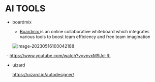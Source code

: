 # AI TOOLS

- boardmix

  - [Boardmix ](https://boardmix.com/)is an online collaborative whiteboard which integrates various tools to boost team efficiency and free team imagination

  ![image-20230516100042188](.\Img\image-20230516100042188.png)

 

​        -   https://www.youtube.com/watch?v=vnvxM9Jd-RI



- uizard

  https://uizard.io/autodesigner/